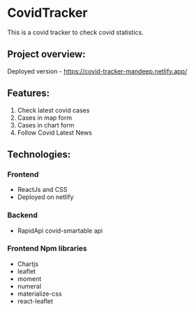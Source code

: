 # CovidTracker
This is a covid tracker to check covid statistics.
## Project overview:
Deployed version - https://covid-tracker-mandeep.netlify.app/

## Features: 
1. Check latest covid cases
2. Cases in map form
3. Cases in chart form
4. Follow Covid Latest News

## Technologies:
### Frontend
* ReactJs and CSS
* Deployed on netlify

### Backend 
* RapidApi covid-smartable api

### Frontend Npm libraries
* Chartjs
* leaflet
* moment
* numeral
* materialize-css
* react-leaflet






